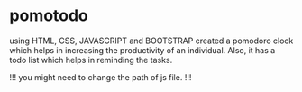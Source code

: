 # pomotodo

using HTML, CSS, JAVASCRIPT and BOOTSTRAP created a pomodoro clock which helps in increasing the productivity of an individual. Also, it has a todo list which helps in reminding the tasks.

!!!
you might need to change the path of js file.
!!!
